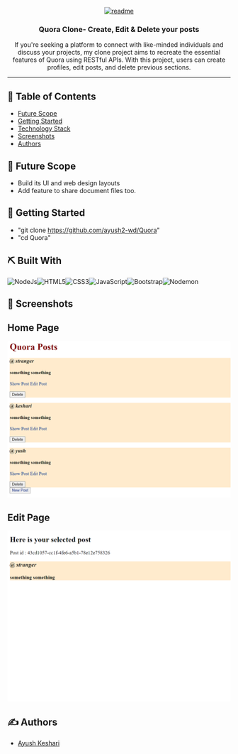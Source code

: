 
<p align="center">
  <a href="" rel="noopener">
 <img width="80" alt="readme" src="https://cdn-icons-png.flaticon.com/512/174/174865.png">
</a>
</p>

<h3 align="center"> Quora Clone- Create, Edit & Delete your posts
    <br> 
</h3>


<p align="center">If you're seeking a platform to connect with like-minded individuals and discuss your projects, my clone project aims to recreate the essential features of Quora using RESTful APIs. With this project, users can create profiles, edit posts, and delete previous sections. </p>

---

## 📝 Table of Contents

- [Future Scope](#future_scope)
- [Getting Started](#getting_started)
- [Technology Stack](#tech_stack)
- [Screenshots](#screenshots)
- [Authors](#authors)



## 🚀 Future Scope <a name = "future_scope"></a>
- Build its UI and web design layouts
- Add feature to share document files too.

## 🏁 Getting Started <a name = "getting_started"></a>

- "git clone https://github.com/ayush2-wd/Quora"
- "cd Quora" 


## ⛏️ Built With <a name = "tech_stack"></a>

<img alt="NodeJs" src="https://img.shields.io/badge/node.js-6DA55F?style=for-the-badge&logo=node.js&logoColor=white"/><img alt="HTML5" src="https://img.shields.io/badge/html5-%23E34F26.svg?&style=for-the-badge&logo=html5&logoColor=white"/><img alt="CSS3" src="https://img.shields.io/badge/css3-%231572B6.svg?&style=for-the-badge&logo=css3&logoColor=white"/><img alt="JavaScript" src="https://img.shields.io/badge/javascript-%23323330.svg?&style=for-the-badge&logo=javascript&logoColor=%23F7DF1E"/><img alt="Bootstrap" src="https://img.shields.io/badge/bootstrap-%23563D7C.svg?&style=for-the-badge&logo=bootstrap&logoColor=white"/><img alt="Nodemon" src ="https://img.shields.io/badge/NODEMON-%23323330.svg?style=for-the-badge&logo=nodemon&logoColor=%BBDEAD"/>



## 🤳 Screenshots <a name = "screenshots"></a>


## Home Page

![ss1](https://github.com/ayush2-wd/Quora/blob/main/screenshots/1%20(1).png)

## Edit Page

![ss2](https://github.com/ayush2-wd/Quora/blob/main/screenshots/2%20(1).png)

## ✍️ Authors <a name = "authors"></a>

- [Ayush Keshari](https://github.com/ayush2-wd)
  
